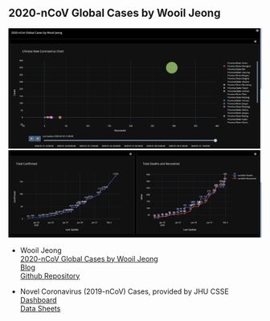 ## 2020-nCoV Global Cases by Wooil Jeong

![PNG](imgs/01_readme.PNG)
![PNG](imgs/02_readme.PNG)


- Wooil Jeong  
[2020-nCoV Global Cases by Wooil Jeong](https://plot.ly/dashboard/coronavirus:34/present#/)  
[Blog](https://wooiljeong.github.io/etc/corona_dash/)  
[Github Repository](https://github.com/WooilJeong/novel_coronavirus)  

- Novel Coronavirus (2019-nCoV) Cases, provided by JHU CSSE  
[Dashboard](https://gisanddata.maps.arcgis.com/apps/opsdashboard/index.html#/bda7594740fd40299423467b48e9ecf6)  
[Data Sheets](https://docs.google.com/spreadsheets/d/1yZv9w9zRKwrGTaR-YzmAqMefw4wMlaXocejdxZaTs6w/htmlview?usp=sharing&sle=true#)  
